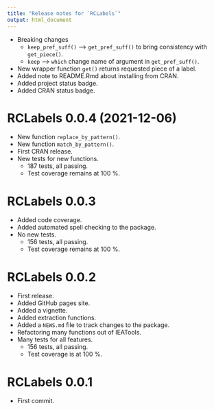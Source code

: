 ```yaml
---
title: "Release notes for `RCLabels`"
output: html_document
---
```



* Breaking changes
    - `keep_pref_suff()` --> `get_pref_suff()` to bring consistency with `get_piece()`.
    - `keep` --> `which` change name of argument in `get_pref_suff()`.
* New wrapper function `get()` returns requested piece of a label.
* Added note to README.Rmd about installing from CRAN.
* Added project status badge.
* Added CRAN status badge.


# RCLabels 0.0.4 (2021-12-06)

* New function `replace_by_pattern()`.
* New function `match_by_pattern()`.
* First CRAN release.
* New tests for new functions.
    * 187 tests, all passing.
    * Test coverage remains at 100 %.


# RCLabels 0.0.3

* Added code coverage.
* Added automated spell checking to the package.
* No new tests.
    * 156 tests, all passing.
    * Test coverage remains at 100 %.


# RCLabels 0.0.2

* First release.
* Added GitHub pages site.
* Added a vignette.
* Added extraction functions. 
* Added a `NEWS.md` file to track changes to the package.
* Refactoring many functions out of IEATools.
* Many tests for all features.
    * 156 tests, all passing.
    * Test coverage is at 100 %.


# RCLabels 0.0.1

* First commit.
